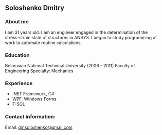 ## Soloshenko Dmitry

### About me

I am 31 years old. I am an engineer engaged in the determination of the stress-strain state of structures in ANSYS. I began to study programming at work to automate routine calculations.

### Education

Belarusian National Technical University (2006 - 2011)
Faculty of Engineering
Specialty: Mechanics

### Experience

- .NET Framework, C#
- WPF, Windows Forms
- T-SQL

### Contact information:

Email: dmsoloshenko@gmail.com
